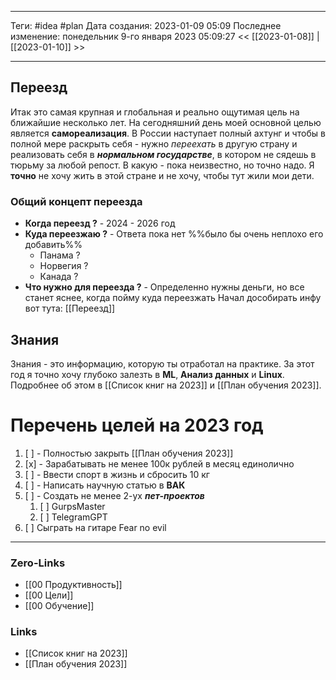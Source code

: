 ___
Теги: #idea #plan 
Дата создания: 2023-01-09 05:09 
Последнее изменение: понедельник 9-го января 2023 05:09:27
<< [[2023-01-08]] | [[2023-01-10]] >> 
___
## Переезд

Итак это самая крупная и глобальная и реально ощутимая цель на ближайшие несколько лет. На сегодняшний день моей основной целью является **самореализация**. В России наступает полный ахтунг и чтобы в полной мере раскрыть себя - нужно *переехать* в другую страну и реализовать себя в ***нормальном государстве***, в котором не сядешь в тюрьму за любой репост. В какую - пока неизвестно, но точно надо.
Я **точно** не хочу жить в этой стране и не хочу, чтобы тут жили мои дети.

### Общий концепт переезда

- **Когда переезд ?** - 2024 - 2026 год
- **Куда переезжаю ?** - Ответа пока нет %%было бы очень неплохо его добавить%%
	- Панама ?
	- Норвегия ?
	- Канада ?
- **Что нужно для переезда ?** - Определенно нужны деньги, но все станет яснее, когда пойму куда переезжать
Начал дособирать инфу вот тута: [[Переезд]]

## Знания

Знания - это информацию, которую ты отработал на практике. За этот год я точно хочу глубоко залезть в **ML**, **Анализ данных** и **Linux**.
Подробнее об этом в [[Список книг на 2023]] и [[План обучения 2023]].

# Перечень целей на 2023 год

1. [ ] - Полностью закрыть [[План обучения 2023]]
2. [x] - Зарабатывать не менее 100к рублей в месяц единолично
3. [ ] - Ввести спорт в жизнь и сбросить 10 кг
4. [ ] - Написать научную статью в **ВАК**
5. [ ] - Создать не менее 2-ух ***пет-проектов***
	1. [ ] GurpsMaster
	2. [ ] TelegramGPT
6. [ ] Сыграть на гитаре Fear no evil
___
### Zero-Links
- [[00 Продуктивность]]
- [[00 Цели]]
- [[00 Обучение]]
### Links
- [[Список книг на 2023]]
- [[План обучения 2023]]
